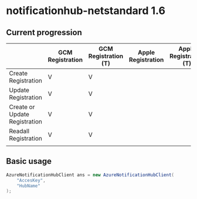 # notificationhub-netstandard 1.6


## Current progression

|                               | GCM Registration | GCM Registration (T) | Apple Registration | Apple Registration (T) |
|-------------------------------|------------------|----------------------|--------------------|------------------------|
| Create Registration           |         V        |           V          |                    |                        |
| Update Registration           |         V        |           V          |                    |                        |
| Create or Update Registration |         V        |           V          |                    |                        |
| Readall Registration          |         V        |           V          |                    |                        |
|                               |                  |                      |                    |                        |

## Basic usage

```csharp
AzureNotificationHubClient ans = new AzureNotificationHubClient(
    "AccesKey", 
    "HubName"
);
```